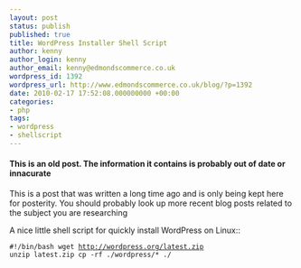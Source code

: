 ```yaml
---
layout: post
status: publish
published: true
title: WordPress Installer Shell Script
author: kenny
author_login: kenny
author_email: kenny@edmondscommerce.co.uk
wordpress_id: 1392
wordpress_url: http://www.edmondscommerce.co.uk/blog/?p=1392
date: 2010-02-17 17:52:08.000000000 +00:00
categories:
- php
tags:
- wordpress
- shellscript
---
```

<div class="oldpost"><h4>This is an old post. The information it contains is probably out of date or innacurate</h4>
<p>
This is a post that was written a long time ago and is only being kept here for posterity.
You should probably look up more recent blog posts related to the subject you are researching
</p>
</div>
A nice little shell script for quickly install WordPress on Linux::

<code>#!/bin/bash
wget http://wordpress.org/latest.zip
unzip latest.zip
cp -rf ./wordpress/* ./</code>

